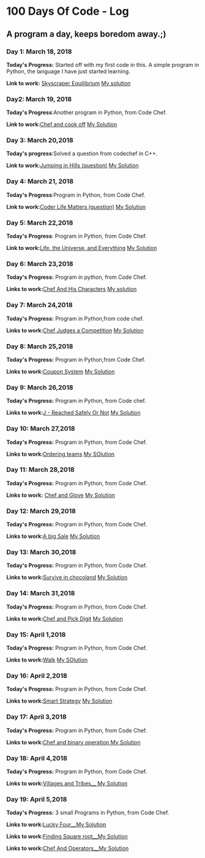 # 100 Days Of Code - Log

## A program a day, keeps boredom away.;)

### Day 1: March 18, 2018 

**Today's Progress:** Started off with my first code in this. A simple program in Python, the language I have just started learning.

**Link to work:** [Skyscraper Equilibrium](https://www.codechef.com/problems/SKYSCR)
[My solution](https://github.com/sonalisaraswat/My-Programs/tree/master/code_chef_programs)




### Day2: March 19, 2018 

**Today's Progress**:Another program in Python, from Code Chef.

**Link to work:**[Chef and cook off](https://www.codechef.com/problems/CCOOK)
[My Solution](https://github.com/sonalisaraswat/My-Programs/blob/master/code_chef_programs/chefandcookof.py)




### Day 3: March 20,2018

**Today's progress**:Solved a question from codechef in C++.

**Link to work:**[Jumping in Hills (question)](https://www.codechef.com/problems/HILLS)
[My Solution](https://github.com/sonalisaraswat/My-Programs/blob/master/code_chef_programs/jumpinginhill.cpp)





### Day 4: March 21, 2018 

**Today's Progress**:Program in Python, from Code Chef.


**Link to work:**[Coder Life Matters (question)](https://www.codechef.com/problems/CODERLIF)
[My Solution](https://github.com/sonalisaraswat/My-Programs/blob/master/code_chef_programs/coderlifematter.py)




### Day 5: March 22,2018

**Today's Progress**: Program in Python, from Code Chef.


**Link to work:**[Life, the Universe, and Everything](https://www.codechef.com/problems/TEST)
[My Solution](https://github.com/sonalisaraswat/My-Programs/blob/master/code_chef_programs/life_the_universe_and_everything.py)




### Day 6: March 23,2018

**Today's Progress:** Program in python, from Code Chef.

**Links to work:**[Chef And His Characters](https://www.codechef.com/problems/CHEFCHR)
[  My solution](https://github.com/sonalisaraswat/My-Programs/blob/master/code_chef_programs/Chef_and_his_characters.py)




### Day 7: March 24,2018

**Today's Progress:** Program in Python,from code chef.


**Links to work:**[Chef Judges a Competition](https://www.codechef.com/problems/CO92JUDG)
[My Solution](https://github.com/sonalisaraswat/My-Programs/blob/master/code_chef_programs/Chef_judges_a_competition.py)



### Day 8: March 25,2018

**Today's Progress:** Program in Python,from Code Chef.

**Links to work:**[Coupon System](https://www.codechef.com/problems/COUPSYS)
[My Solution](https://github.com/sonalisaraswat/My-Programs/blob/master/code_chef_programs/coupon_system.py)




### Day 9: March 26,2018

**Today's Progress:** Program in Python, from Code chef.

**Links to work:**[J - Reached Safely Or Not](https://www.codechef.com/problems/ZUBREACH)
[My Solution](https://github.com/sonalisaraswat/My-Programs/blob/master/code_chef_programs/J_reached_safetly_or_not.py)




### Day 10: March 27,2018


**Today's Progress:** Program in Python, from Code Chef.

**Links to work:**[Ordering teams](https://www.codechef.com/problems/ORDTEAMS)
[My SOlution](https://github.com/sonalisaraswat/My-Programs/blob/master/code_chef_programs/Ordering_team.py)




### Day 11: March 28,2018


**Today's Progress:** Program in Python, from Code Chef.

**Links to work:** [Chef and Glove](https://www.codechef.com/problems/CHEGLOVE)
[My Solution](https://github.com/sonalisaraswat/My-Programs/blob/master/code_chef_programs/Chef_and_glove.py)





### Day 12: March 29,2018


**Today's Progress:** Program in Python, from Code Chef.

**Links to work:**[A big Sale](https://www.codechef.com/problems/BIGSALE)
[My Solution](https://github.com/sonalisaraswat/My-Programs/blob/master/code_chef_programs/A_big_sale.py)





### Day 13: March 30,2018


**Today's Progress:** Program in Python, from Code Chef.

**Links to work:**[Survive in chocoland](https://www.codechef.com/problems/SURVIVE)
[My Solution](https://github.com/sonalisaraswat/My-Programs/blob/master/code_chef_programs/surviveinchoco2.py)




### Day 14: March 31,2018


**Today's Progress:** Program in Python, from Code Chef.

**Links to work:**[Chef and Pick Digit](https://www.codechef.com/problems/CHEFPDIG)
[My Solution](https://github.com/sonalisaraswat/My-Programs/blob/master/code_chef_programs/chefandpick2.py)





### Day 15: April 1,2018


**Today's Progress:** Program in Python, from Code Chef.

**Links to work:**[Walk](https://www.codechef.com/problems/WALK)
[My SOlution](https://github.com/sonalisaraswat/My-Programs/blob/master/code_chef_programs/walk.py)




### Day 16: April 2,2018


**Today's Progress:** Program in Python, from Code Chef.

**Links to work:**[Smart Strategy](https://www.codechef.com/LTIME54/problems/SMRSTR)
[My Solution](https://github.com/sonalisaraswat/My-Programs/blob/master/code_chef_programs/smart_strategy.py)




### Day 17: April 3,2018


**Today's Progress:** Program in Python, from Code Chef.

**Links to work:**[Chef and binary operation ](https://www.codechef.com/problems/BINOP)
[My Solution](https://github.com/sonalisaraswat/My-Programs/blob/master/code_chef_programs/Chef_and_binary_operations.py)





### Day 18: April 4,2018


**Today's Progress:** Program in Python, from Code Chef.

**Links to work:**[Villages and Tribes__ ](https://www.codechef.com/problems/VILTRIBE)
[My Solution](https://github.com/sonalisaraswat/My-Programs/blob/master/code_chef_programs/VILLAGE2.py)




### Day 19: April 5,2018


**Today's Progress:** 3 small Programs in Python, from Code Chef.

**Links to work:**[Lucky Four__](https://www.codechef.com/problems/LUCKFOUR)[My Solution](https://github.com/sonalisaraswat/My-Programs/blob/master/code_chef_programs/Lucky_four.py)

**Links to work:**[Finding Square root__](https://www.codechef.com/problems/FSQRT)[My Solution](https://github.com/sonalisaraswat/My-Programs/blob/master/code_chef_programs/Finding_square_roots.py)

**Links to work:**[Chef And Operators__](https://www.codechef.com/problems/CHOPRT)[My Solution](https://github.com/sonalisaraswat/My-Programs/blob/master/code_chef_programs/Chef_and_operators.py)
